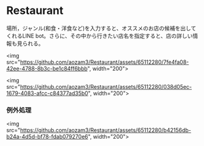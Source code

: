 # Restaurant
場所，ジャンル(和食・洋食など)を入力すると、オススメのお店の候補を出してくれるLINE bot。さらに、その中から行きたい店名を指定すると、店の詳しい情報も見られる。

<img src="https://github.com/aozam3/Restaurant/assets/65112280/7fe4fa08-42ee-4788-8b3c-be1c84ff6bbb", width="200">

<img src="https://github.com/aozam3/Restaurant/assets/65112280/038d05ec-1679-4083-afcc-c84377ad35b0", width="200">

### 例外処理

<img src="https://github.com/aozam3/Restaurant/assets/65112280/b42156db-b24a-4d5d-bf78-fdab079270e6", width="200">

